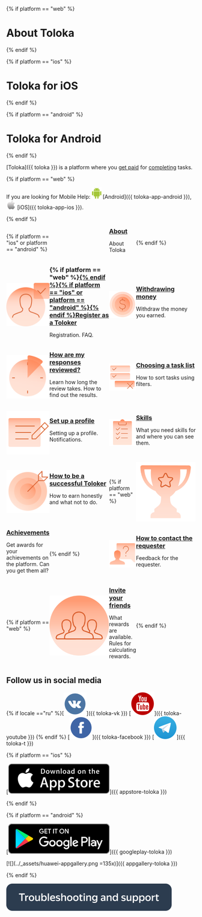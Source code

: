 <style scoped>
    .grid-container {
        display: grid;
        grid-template-columns: 0.4fr 1.6fr 0.4fr 1.6fr;
        row-gap: 20px;
        align-items: center;
    }

    .grid-item {
        display: flex;
        flex-direction: column;
    }

    h3 {
        padding: 0px !important;
        margin: 0px !important;
    }

    .item-img {
        width: 70px;
    }
</style>

{% if platform == "web" %}
# About Toloka
{% endif %}

{% if platform == "ios" %}
# Toloka for iOS
{% endif %}

{% if platform == "android" %}
# Toloka for Android
{% endif %}

[Toloka]({{ toloka }}) is a platform where you [get paid](./priemka.md#pay) for [completing](./tasks.md) tasks.

{% if platform == "web" %}

If you are looking for Mobile Help: ![](../_assets/main/icon_android.png) [Android]({{ toloka-app-android }}), ![](../_assets/main/icon_apple.png) [iOS]({{ toloka-app-ios }}).

{% endif %}

<div class="grid-container">
    {% if platform == "ios" or platform == "android" %}
    <div class="grid-item">
    </div>
    <div class="grid-item">
        <h3><a href="about">About</a></h3>
        <p>About Toloka</p>
    </div>
    {% endif %}
    <div class="grid-item">
        <img src="../_assets/main/registration.svg" class="gallery_img">
    </div>
    <div class="grid-item">
        <h3>{% if platform == "web" %}<a href="register">{% endif %}{% if platform == "ios" or platform == "android" %}<a href="auth">{% endif %}Register as a Toloker</a></h3>
        <p>Registration. FAQ.</p>
    </div>
    <div class="grid-item">
        <img src="../_assets/main/withdrawal-money.svg" class="gallery_img">
    </div>
    <div class="grid-item">
        <h3><a href="pay/about">Withdrawing money</a></h3>
        <p>Withdraw the money you earned.</p>
    </div>
    <div class="grid-item">
        <img src="../_assets/main/check-responses.svg" class="gallery_img">
    </div>
    <div class="grid-item">
        <h3><a href="priemka">How are my responses reviewed?</a></h3>
        <p>Learn how long the review takes. How to find out the results.</p>
    </div>
    <div class="grid-item">
        <img src="../_assets/main/task-list.svg" class="gallery_img">
    </div>
    <div class="grid-item">
        <h3><a href="task-select">Choosing a task list</a></h3>
        <p>How to sort tasks using filters.</p>
    </div>
    <div class="grid-item">
        <img src="../_assets/main/set-up-registration.svg" class="gallery_img">
    </div>
    <div class="grid-item">
        <h3><a href="profile">Set up a profile</a></h3>
        <p>Setting up a profile. Notifications.</p>
    </div>
    <div class="grid-item">
        <img src="../_assets/main/skills.svg" class="gallery_img">
    </div>
    <div class="grid-item">
        <h3><a href="skills">Skills</a></h3>
        <p>What you need skills for and where you can see them.</p>
    </div>
    <div class="grid-item">
        <img src="../_assets/main/good-annotator.svg" class="gallery_img">
    </div>
    <div class="grid-item">
        <h3><a href="tasks">How to be a successful Toloker</a></h3>
        <p>How to earn honestly and what not to do.</p>
    </div>
    {% if platform == "web" %}
    <div class="grid-item">
        <img src="../_assets/main/achievements.svg" class="gallery_img">
    </div>
    <div class="grid-item">
        <h3><a href="achievements">Achievements</a></h3>
        <p>Get awards for your achievements on the platform. Can you get them all?</p>
    </div>
    {% endif %}
    <div class="grid-item">
        <img src="../_assets/main/feedback.svg" class="gallery_img">
    </div>
    <div class="grid-item">
        <h3><a href="messages">How to contact the requester</a></h3>
        <p>Feedback for the requester.</p>
    </div>
    {% if platform == "web" %}
    <div class="grid-item">
        <img src="../_assets/main/bring-friends.svg" class="gallery_img">
    </div>
    <div class="grid-item">
        <h3><a href="referal">Invite your friends</a></h3>
        <p>What rewards are available. Rules for calculating rewards.</p>
    </div>
    {% endif %}
</div>

## Follow us in social media

{% if locale =="ru" %}[![](../_assets/SocialNetwork/Vkontakte.svg)]({{ toloka-vk }}) [![](../_assets/SocialNetwork/youtube.svg)]({{ toloka-youtube }}) {% endif %} [![](../_assets/SocialNetwork/facebook.svg)]({{ toloka-facebook }}) [![](../_assets/SocialNetwork/telegram.svg)]({{ toloka-t }})

{% if platform == "ios" %}

[![](../_assets/appstore.svg)]({{ appstore-toloka }})

{% endif %}

{% if platform == "android" %}

[![](../_assets/googleplay.svg)]({{ googleplay-toloka }})

[![](../_assets/huawei-appgallery.png =135x)]({{ appgallery-toloka }})

{% endif %}

[![](../_assets/buttons/troubleshooting.svg)](troubleshooting/troubleshooting.md)
